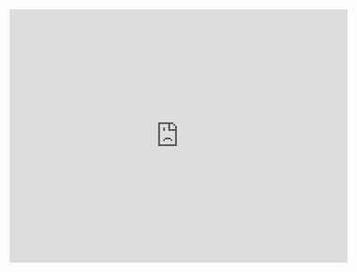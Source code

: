 <iframe src="https://www.google.com/maps/embed?pb=!1m18!1m12!1m3!1d51364.11933782449!2d-83.14769963294222!3d36.42715677235585!2m3!1f0!2f0!3f0!3m2!1i1024!2i768!4f13.1!3m3!1m2!1s0x885b083950932e01%3A0x744c741dad1699f7!2s154%20Pressmens%20Home%20Rd%2C%20Rogersville%2C%20TN%2037857!5e0!3m2!1sen!2sus!4v1747415815227!5m2!1sen!2sus" width="600" height="450" style="border:0;" allowfullscreen="" loading="lazy" referrerpolicy="no-referrer-when-downgrade"></iframe>